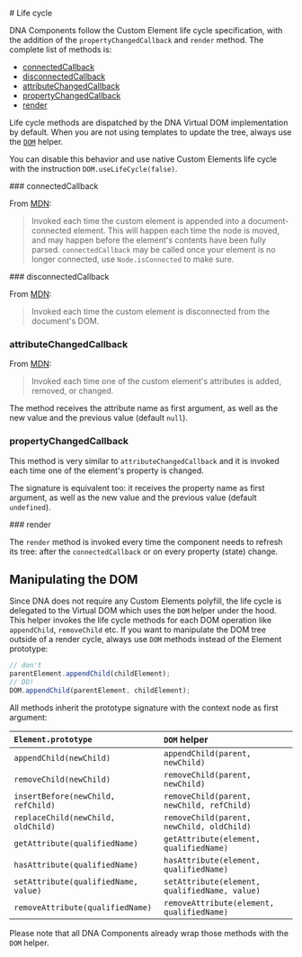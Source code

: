# Life cycle

DNA Components follow the Custom Element life cycle specification, with the addition of the `propertyChangedCallback` and `render` method. The complete list of methods is:
* [connectedCallback](#connectedcallback)
* [disconnectedCallback](#disconnectedcallback)
* [attributeChangedCallback](#attributechangedcallback)
* [propertyChangedCallback](#propertychangedcallback)
* [render](#render)

Life cycle methods are dispatched by the DNA Virtual DOM implementation by default. When you are not using templates to update the tree, always use the [`DOM`](#manipulating-the-dom) helper.

<aside class="tip">

You can disable this behavior and use native Custom Elements life cycle with the instruction `DOM.useLifeCycle(false)`.

</aside>


### connectedCallback

From [MDN](https://developer.mozilla.org/en-US/docs/Web/Web_Components/Using_custom_elements#Using_the_lifecycle_callbacks):
> Invoked each time the custom element is appended into a document-connected element. This will happen each time the node is moved, and may happen before the element's contents have been fully parsed. `connectedCallback` may be called once your element is no longer connected, use `Node.isConnected` to make sure.

### disconnectedCallback

From [MDN](https://developer.mozilla.org/en-US/docs/Web/Web_Components/Using_custom_elements#Using_the_lifecycle_callbacks):
> Invoked each time the custom element is disconnected from the document's DOM.

### attributeChangedCallback

From [MDN](https://developer.mozilla.org/en-US/docs/Web/Web_Components/Using_custom_elements#Using_the_lifecycle_callbacks):
> Invoked each time one of the custom element's attributes is added, removed, or changed.

The method receives the attribute name as first argument, as well as the new value and the previous value (default `null`).

### propertyChangedCallback

This method is very similar to `attributeChangedCallback` and it is invoked each time one of the element's property is changed.

The signature is equivalent too: it receives the property name as first argument, as well as the new value and the previous value (default `undefined`).

### render

The `render` method is invoked every time the component needs to refresh its tree: after the `connectedCallback` or on every property (state) change.

## Manipulating the DOM

Since DNA does not require any Custom Elements polyfill, the life cycle is delegated to the Virtual DOM which uses the `DOM` helper under the hood. This helper invokes the life cycle methods for each DOM operation like `appendChild`, `removeChild` etc.
If you want to manipulate the DOM tree outside of a render cycle, always use `DOM` methods instead of the Element prototype:

```ts
// don't
parentElement.appendChild(childElement);
// DO!
DOM.appendChild(parentElement, childElement);
```

All methods inherit the prototype signature with the context node as first argument:

| `Element.prototype` | `DOM` helper |
| :------------------- | :------------ |
| `appendChild(newChild)` | `appendChild(parent, newChild)` |
| `removeChild(newChild)` | `removeChild(parent, newChild)` |
| `insertBefore(newChild, refChild)` | `removeChild(parent, newChild, refChild)` |
| `replaceChild(newChild, oldChild)` | `removeChild(parent, newChild, oldChild)` |
| `getAttribute(qualifiedName)` | `getAttribute(element, qualifiedName)` |
| `hasAttribute(qualifiedName)` | `hasAttribute(element, qualifiedName)` |
| `setAttribute(qualifiedName, value)` | `setAttribute(element, qualifiedName, value)` |
| `removeAttribute(qualifiedName)` | `removeAttribute(element, qualifiedName)` |

<aside class="note">

Please note that all DNA Components already wrap those methods with the `DOM` helper.

</aside>
